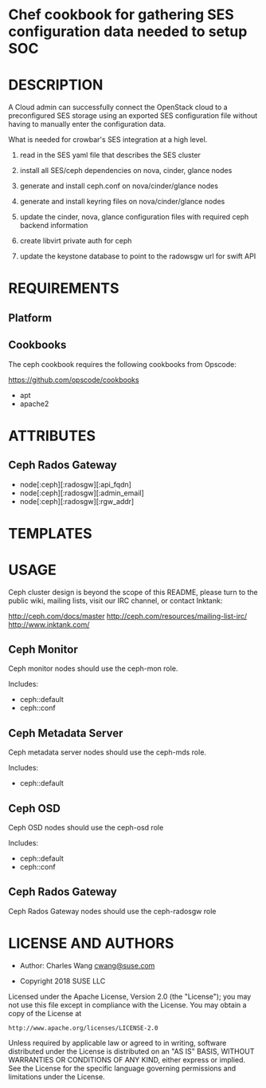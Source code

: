 Chef cookbook for gathering SES configuration data needed to setup SOC
======================================================================


DESCRIPTION
===========

A Cloud admin can successfully connect the OpenStack cloud to a preconfigured SES storage using an exported SES configuration file without having to manually enter the configuration data.

What is needed for crowbar's SES integration at a high level.

1) read in the SES yaml file that describes the SES cluster

2) install all SES/ceph dependencies on nova, cinder, glance nodes

3) generate and install ceph.conf on nova/cinder/glance nodes

4) generate and install keyring files on nova/cinder/glance nodes

5) update the cinder, nova, glance configuration files with required ceph backend information

6) create libvirt private auth for ceph

7) update the keystone database to point to the radowsgw url for swift API

REQUIREMENTS
============

Platform
--------

Cookbooks
---------

The ceph cookbook requires the following cookbooks from Opscode:

https://github.com/opscode/cookbooks

* apt
* apache2


ATTRIBUTES
==========

Ceph Rados Gateway
------------------

* node[:ceph][:radosgw][:api_fqdn]
* node[:ceph][:radosgw][:admin_email]
* node[:ceph][:radosgw][:rgw_addr]

TEMPLATES
=========

USAGE
=====

Ceph cluster design is beyond the scope of this README, please turn to the
public wiki, mailing lists, visit our IRC channel, or contact Inktank:

http://ceph.com/docs/master
http://ceph.com/resources/mailing-list-irc/
http://www.inktank.com/


Ceph Monitor
------------

Ceph monitor nodes should use the ceph-mon role.

Includes:

* ceph::default
* ceph::conf

Ceph Metadata Server
--------------------

Ceph metadata server nodes should use the ceph-mds role.

Includes:

* ceph::default

Ceph OSD
--------

Ceph OSD nodes should use the ceph-osd role

Includes:

* ceph::default
* ceph::conf

Ceph Rados Gateway
------------------

Ceph Rados Gateway nodes should use the ceph-radosgw role


LICENSE AND AUTHORS
===================

* Author: Charles Wang <cwang@suse.com>

* Copyright 2018 SUSE LLC 

Licensed under the Apache License, Version 2.0 (the "License");
you may not use this file except in compliance with the License.
You may obtain a copy of the License at

    http://www.apache.org/licenses/LICENSE-2.0

 Unless required by applicable law or agreed to in writing, software
 distributed under the License is distributed on an "AS IS" BASIS,
 WITHOUT WARRANTIES OR CONDITIONS OF ANY KIND, either express or implied.
 See the License for the specific language governing permissions and
 limitations under the License.
